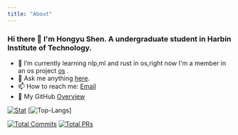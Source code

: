 ```yaml
---
title: "About"
---
```


### Hi there 👋 I'm Hongyu Shen. A undergraduate student in Harbin Institute of Technology.

- 🌱 I’m currently learning nlp,ml and rust in os,right now I'm a member in an os project [os](https://github.com/li041/RocketOS) .
- 💬 Ask me anything [here](https://github.com/BiorelaxA/BiorelaxA/issues).
- 📫 How to reach me: [Email](mailto:peterluck2021@163.com)
- 🐯 My GitHub [Overview](https://github.com/BiorelaxA) 

[![Stat](https://github-readme-stats.vercel.app/api?username=BiorelaxA&count_private=true&show_icons=true&line_height=20&theme=default)](https://github.com/BiorelaxA)
[![Top-Langs](https://github-readme-stats.vercel.app/api/top-langs/?username=BiorelaxA&layout=compact&hide=HTML,PostScript&theme=default_repocard)]

[![Total Commits](https://img.shields.io/endpoint?url=https://BiorelaxA.github.io/<repo>/stats.json&label=Commits&field=commits)](https://github.com/BiorelaxA)
[![Total PRs](https://img.shields.io/endpoint?url=https://BiorelaxA.github.io/<repo>/stats.json&label=PRs&field=prs)](https://github.com/BiorelaxA)
